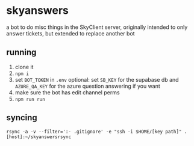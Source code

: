 # skyanswers

a bot to do misc things in the SkyClient server, originally intended
to only answer tickets, but extended to replace another bot

## running

1. clone it
2. `npm i`
3. set `BOT_TOKEN` in `.env`
   optional: set `SB_KEY` for the supabase db and `AZURE_QA_KEY` for the azure question answering if you want
4. make sure the bot has edit channel perms
5. `npm run run`

## syncing

```
rsync -a -v --filter=':- .gitignore' -e "ssh -i $HOME/[key path]" . [host]:~/skyanswersrsync
```
